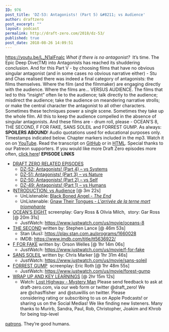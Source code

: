 ```yaml
---
ID: 976
post_title: 'DZ-53: Antagonists! (Part 5) &#8211; vs Audience'
author: draftzero
post_excerpt: ""
layout: podcast
permalink: http://draft-zero.com/2018/dz-53/
published: true
post_date: 2018-08-26 14:09:51
---
```

https://youtu.be/L_N1aIFnaIc *What if there is no antagonist?<span class="Apple-converted-space"> </span>* It’s time. The Epic Deep Dive(TM) into Antagonists has reached its shuddering conclusion. And for this Part V - by choosing films that have no obvious singular antagonist (and in some cases no obvious narrative either) - Stu and Chas realised there was indeed a final category of antagonists: the films themselves. Where the film (and the filmmaker) are engaging directly with the audience. Where the films are... VERSUS AUDIENCE. The films that led to this “insight” often lie to the audience; talk directly to the audience; misdirect the audience; take the audience on meandering narrative strolls; or make the central character the antagonist to all other characters. Sometimes these techniques power a single scene. Sometimes they take up the whole film. All this to keep the audience compelled in the absence of singular antagonists. And these films are - drum roll, please - OCEAN’S 8, THE SECOND, F FOR FAKE, SANS SOLEIL and FORREST GUMP. As always: **SPOILERS ABOUND**! Audio quotations used for educational purposes only. Timestamps indicated below. Chapter markers included in the mp3. Watch it on on [YouTube][1]. Read the transcript on [GitHub][2] or in [HTML][3]. Special thanks to our Patreon supporters. If you would like more Draft Zero episodes more often, [click here][4]! **EPISODE LINKS** 
*   <span style="text-decoration: underline;">DRAFT ZERO RELATED EPISODES</span> 
    *   [DZ-52: Antagonists! (Part 4) – vs Systems][5]
    *   [DZ-51: Antagonists! (Part 3) – vs Nature][6]
    *   [DZ-50: Antagonists! (Part 2) – vs Self][7]
    *   [DZ-49: Antagonists! (Part 1) – vs Humans][8]
*   I<span style="text-decoration: underline;">NTRODUCTION: vs Audience</span> [@ 3m 22s] 
    *   UnListenable: [Black Boned Angel - *The End*][9]
    *   UnListenable: [Gnaw Their Tongues - *L'arrivée de la terne mort triomphante*][10]
*   <span style="text-decoration: underline;">OCEAN’S EIGHT</span> screenplay: Gary Ross & Olivia Milch,<span class="Apple-converted-space">  </span>story: Gar Ross [@ 20m 31s] 
    *   JustWatch: <https://www.justwatch.com/us/movie/oceans-8>
*   <span style="text-decoration: underline;">THE SECOND</span> written by: Stephen Lance [@ 46m 53s] 
    *   Stan (Aus): <https://play.stan.com.au/programs/1660028>
    *   IMDB: <https://www.imdb.com/title/tt5636922/><span class="Apple-converted-space"> </span>
*   <span style="text-decoration: underline;">F FOR FAKE</span> written by: Orson Welles [@ 1hr 14m 06s] 
    *   JustWatch: <https://www.justwatch.com/us/movie/f-for-fake>
*   <span style="text-decoration: underline;">SANS SOLEIL</span> written by: Chris Marker [@ 1hr 31m 46s] 
    *   JustWatch: <https://www.justwatch.com/us/movie/sans-soleil>
*   <span style="text-decoration: underline;">FORREST GUMP</span><span class="Apple-converted-space">  </span>screenplay: Eric Roth [@ 1hr 48m 55s] 
    *   JustWatch: <https://www.justwatch.com/us/movie/forest-gump>
*   <span style="text-decoration: underline;">WRAP UP AND KEY LEARNINGS</span> [@ 2hr 15m 12s] 
    *   Watch: [Lost Highway - Mystery Man][11] Please send feedback to ask at draft-zero.com, via our web form or twitter @draft_zero! We are @chasffisher  and @stuwillis on twitter. Please considering rating or subscribing to us on Apple Podcasts! or sharing us on the Social Medias! We like finding new listeners. Many thanks to Murirb, Sandra, Paul, Rob, Christopher, Joakim and Khrob for being top-level 

[patrons][4]. They’re good humans.

 [1]: https://youtu.be/L_N1aIFnaIc
 [2]: https://github.com/Draft-Zero-Podcast/dz-transcripts
 [3]: http://draft-zero.com/transcripts/
 [4]: https://www.patreon.com/draftzero
 [5]: http://draft-zero.com/2018/dz-52/
 [6]: http://draft-zero.com/2018/dz-51/
 [7]: http://draft-zero.com/2018/dz-50/
 [8]: http://draft-zero.com/2018/dz-49/
 [9]: https://www.youtube.com/watch?v=lwcWgDyY5oM&list=PLPGFVIHeG_8eCvxEhfdAcEsN_nUyNGddA
 [10]: https://crucialblast.bandcamp.com/album/l-arriv-e-de-la-terne-mort-triomphante
 [11]: https://www.youtube.com/watch?v=qZowK0NAvig